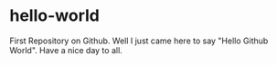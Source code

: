 # hello-world
First Repository on Github. 
Well I just came here to say "Hello Github World". 
Have a nice day to all. 
